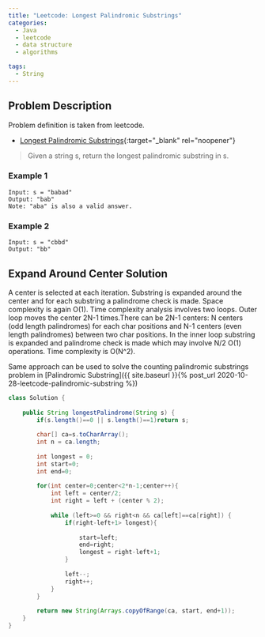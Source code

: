 ```yaml
---
title: "Leetcode: Longest Palindromic Substrings"
categories:
  - Java
  - leetcode
  - data structure
  - algorithms

tags:
  - String
---
```


## Problem Description

Problem definition is taken from leetcode. 
- [Longest Palindromic Substrings](https://leetcode.com/problems/longest-palindromic-substring/ "Go to leetcode"){:target="_blank" rel="noopener"}

> Given a string s, return the longest palindromic substring in s.
  
### Example 1 
```
Input: s = "babad"
Output: "bab"
Note: "aba" is also a valid answer.
```

### Example 2
```
Input: s = "cbbd"
Output: "bb"
```

## Expand Around Center Solution

A center is selected at each iteration. Substring is expanded around the center and for each substring a palindrome check is made.
Space complexity is again O(1). Time complexity analysis involves two loops. Outer loop moves the center 2N-1 times.There can be 2N-1 centers: N centers (odd length palindromes) for each char positions and N-1 centers (even length palindromes) between two char positions. In the inner loop substring is expanded and palindrome check is made which may involve N/2 O(1) operations. Time complexity is O(N^2).   

Same approach can be used to solve the counting palindromic substrings problem in [Palindromic Substring]({{ site.baseurl }}{% post_url 2020-10-28-leetcode-palindromic-substring %})

```java
class Solution {
    
    public String longestPalindrome(String s) {
        if(s.length()==0 || s.length()==1)return s;
        
        char[] ca=s.toCharArray();
        int n = ca.length;
        
        int longest = 0;
        int start=0;
        int end=0;
        
        for(int center=0;center<2*n-1;center++){
            int left = center/2;
            int right = left + (center % 2);
            
            while (left>=0 && right<n && ca[left]==ca[right]) {
                if(right-left+1> longest){
                    
                    start=left;
                    end=right;
                    longest = right-left+1;
                }
                
                left--;
                right++;
            }
        }
        
        return new String(Arrays.copyOfRange(ca, start, end+1));
    }
}
```